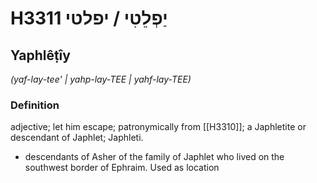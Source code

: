 # H3311 יַפְלֵטִי / יפלטי

## Yaphlêṭîy

_(yaf-lay-tee' | yahp-lay-TEE | yahf-lay-TEE)_

### Definition

adjective; let him escape; patronymically from [[H3310]]; a Japhletite or descendant of Japhlet; Japhleti.

- descendants of Asher of the family of Japhlet who lived on the southwest border of Ephraim. Used as location
